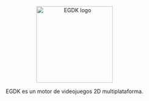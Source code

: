 <p align="center">
  <a href="https://egdkengine.com/" target="_blank" rel="noopener noreferrer">
    <img width="200" src="http://egdkengine.com/img/EGDK_CE_l2_b.png" alt="EGDK logo">
  </a>
  </p>
<p align="center">
  EGDK es un motor de videojuegos 2D multiplataforma.</div><br/><br/>
</p>
 <p align="center">
</p>
